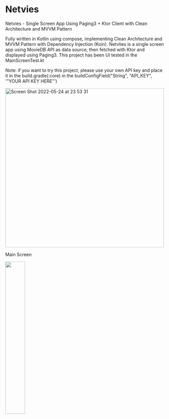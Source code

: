 # Netvies

Netvies - Single Screen App Using Paging3 + Ktor Client with Clean Architecture and MVVM Pattern

Fully written in Kotlin using compose, implementing Clean Architecture and MVVM Pattern with Dependency Injection (Koin).
Netvlies is a single screen app using MovieDB API as data source, then fetched with Ktor and displayed using Paging3.
This project has been UI tested in the MainScreenTest.kt

Note:
if you want to try this project, please use your own API key and place it in the build.gradle(:core)
in the buildConfigField("String", "API_KEY", '"YOUR API KEY HERE"')

<img width="500" alt="Screen Shot 2022-05-24 at 23 53 31" src="https://user-images.githubusercontent.com/69592810/170092188-456fb630-5e3d-4db7-ab2e-0514a96d1cb5.png">

Main Screen

<img src="https://user-images.githubusercontent.com/69592810/170092676-9e91a0cb-a13a-4c22-a39d-df23fe3a5df2.png" width="35%" height="35%">
